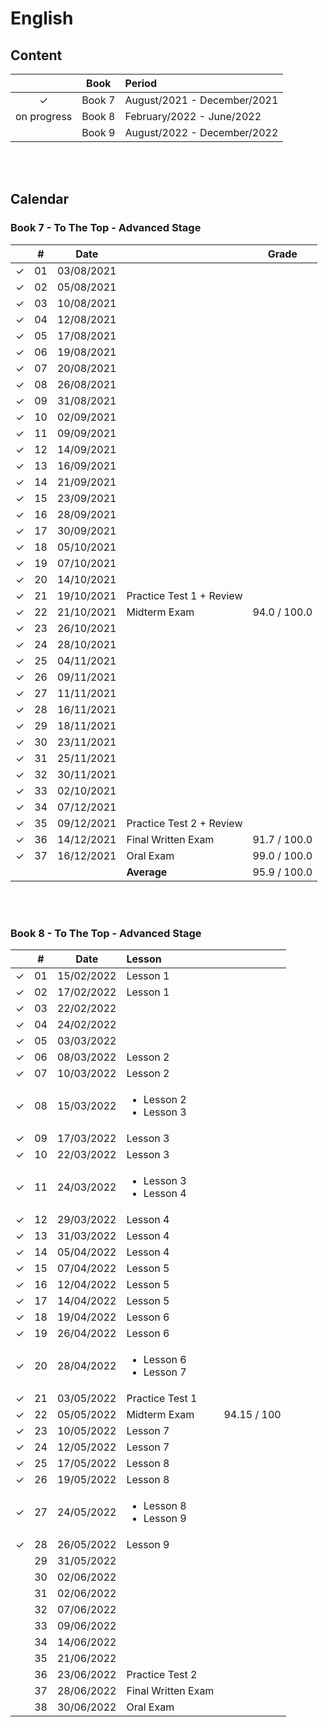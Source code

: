 # English

## Content

| | Book | Period |
|:---:|:---:|:---|
| &check; | Book 7 | August/2021 - December/2021 |
| on progress | Book 8 | February/2022 - June/2022 |
| | Book 9 | August/2022 - December/2022 |

<br><br>



## Calendar
### Book 7 - To The Top - Advanced Stage

|  | # | Date | | Grade |
|:---:|:---:|:---:|:---|:---:|
| &check; | 01 | 03/08/2021 | | |
| &check; | 02 | 05/08/2021 | | |
| &check; | 03 | 10/08/2021 | | |
| &check; | 04 | 12/08/2021 | | |
| &check; | 05 | 17/08/2021 | | |
| &check; | 06 | 19/08/2021 | | |
| &check; | 07 | 20/08/2021 | | |
| &check; | 08 | 26/08/2021 | | |
| &check; | 09 | 31/08/2021 | | |
| &check; | 10 | 02/09/2021 | | |
| &check; | 11 | 09/09/2021 | | |
| &check; | 12 | 14/09/2021 | | |
| &check; | 13 | 16/09/2021 | | |
| &check; | 14 | 21/09/2021 | | |
| &check; | 15 | 23/09/2021 | | |
| &check; | 16 | 28/09/2021 | | |
| &check; | 17 | 30/09/2021 | | |
| &check; | 18 | 05/10/2021 | | |
| &check; | 19 | 07/10/2021 | | |
| &check; | 20 | 14/10/2021 | | |
| &check; | 21 | 19/10/2021 | Practice Test 1 + Review | |
| &check; | 22 | 21/10/2021 | Midterm Exam | 94.0 / 100.0 |
| &check; | 23 | 26/10/2021 | | |
| &check; | 24 | 28/10/2021 | | |
| &check; | 25 | 04/11/2021 | | |
| &check; | 26 | 09/11/2021 | | |
| &check; | 27 | 11/11/2021 | | |
| &check; | 28 | 16/11/2021 | | |
| &check; | 29 | 18/11/2021 | | |
| &check; | 30 | 23/11/2021 | | |
| &check; | 31 | 25/11/2021 | | |
| &check; | 32 | 30/11/2021 | | |
| &check; | 33 | 02/10/2021 | | |
| &check; | 34 | 07/12/2021 | | |
| &check; | 35 | 09/12/2021 | Practice Test 2 + Review |
| &check; | 36 | 14/12/2021 | Final Written Exam | 91.7 / 100.0 |
| &check; | 37 | 16/12/2021 | Oral Exam | 99.0 / 100.0 |
| |  |  | **Average** | 95.9 / 100.0 |

<br><br>



### Book 8 - To The Top - Advanced Stage

|  | # | Date | Lesson |   |
|:---:|:---:|:---:|:---|:---:|
| &check; | 01 | 15/02/2022 | Lesson 1 |  |
| &check; | 02 | 17/02/2022 | Lesson 1 |  |
| &check; | 03 | 22/02/2022 |  |  |
| &check; | 04 | 24/02/2022 |  |  |
| &check; | 05 | 03/03/2022 |  |  |
| &check; | 06 | 08/03/2022 | Lesson 2 |  |
| &check; | 07 | 10/03/2022 | Lesson 2 |  |
| &check; | 08 | 15/03/2022 | <ul><li>Lesson 2</li><li>Lesson 3</li></ul> |  |
| &check; | 09 | 17/03/2022 | Lesson 3 |  |
| &check; | 10 | 22/03/2022 | Lesson 3 |  |
| &check; | 11 | 24/03/2022 | <ul><li>Lesson 3</li><li>Lesson 4</li></ul> |  |
| &check; | 12 | 29/03/2022 | Lesson 4 |  |
| &check; | 13 | 31/03/2022 | Lesson 4 |  |
| &check; | 14 | 05/04/2022 | Lesson 4 |  |
| &check; | 15 | 07/04/2022 | Lesson 5 |  |
| &check; | 16 | 12/04/2022 | Lesson 5 |  |
| &check; | 17 | 14/04/2022 | Lesson 5 |  |
| &check; | 18 | 19/04/2022 | Lesson 6 |  |
| &check; | 19 | 26/04/2022 | Lesson 6 |  |
| &check; | 20 | 28/04/2022 | <ul><li>Lesson 6</li><li>Lesson 7</li></ul> |  |
| &check; | 21 | 03/05/2022 | Practice Test 1 |  |
| &check; | 22 | 05/05/2022 | Midterm Exam | 94.15 / 100 |
| &check; | 23 | 10/05/2022 | Lesson 7 |  |
| &check; | 24 | 12/05/2022 | Lesson 7 |  |
| &check; | 25 | 17/05/2022 | Lesson 8 |  |
| &check; | 26 | 19/05/2022 | Lesson 8 |  |
| &check; | 27 | 24/05/2022 | <ul><li>Lesson 8</li><li>Lesson 9</li></ul> |  |
| &check; | 28 | 26/05/2022 | Lesson 9 |  |
|  | 29 | 31/05/2022 |  |  |
|  | 30 | 02/06/2022 |  |  |
|  | 31 | 02/06/2022 |  |  |
|  | 32 | 07/06/2022 |  |  |
|  | 33 | 09/06/2022 |  |  |
|  | 34 | 14/06/2022 |  |  |
|  | 35 | 21/06/2022 |  |  |
|  | 36 | 23/06/2022 | Practice Test 2 |  |
|  | 37 | 28/06/2022 | Final Written Exam |  |
|  | 38 | 30/06/2022 | Oral Exam |  |

<br><br>
